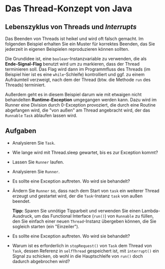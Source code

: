 # Das Thread-Konzept von Java #

## Lebenszyklus von Threads und _Interrupts_ ##

Das Beenden von Threads ist heikel und wird oft falsch gemacht. Im folgenden Beispiel erhalten Sie ein Muster für korrektes Beenden, das Sie jederzeit in eigenen Beispielen reproduzieren können sollten.

Die Grundidee ist, eine ``boolean``-Instanzvariable zu verwenden, die als **Ende-Signal-Flag** benutzt wird um zu markieren, dass der Thread terminieren soll. Das Flag wird dann im Programmfluss des Threads (im Beispiel hier ist es eine ``while``-Schleife) kontrolliert und ggf. zu einem Aufräumteil verzweigt, nach dem der Thread (btw. die Methode ``run`` des Threads) terminiert. 

Außerdem geht es in diesem Beispiel darum wie mit etwaigen nicht behandelten **Runtime-Exception** umgegangen werden kann. Dazu wird im Runner eine Division durch 0-Exception provoziert, die durch eine Routine abgefangen wird, die "von außen" am Thread angebracht wird, der das ``Runnable`` ``Task`` ablaufen lassen wird.

## Aufgaben ##

* Analysieren Sie ``Task``. 
* Wie lange wird mit Thread.sleep gewartet, bis es zur Exception kommt?
* Lassen Sie ``Runner`` laufen.
* Analysieren Sie ``Runner``.
* Es sollte eine Exception auftreten. Wo wird sie behandelt?
* Ändern Sie ``Runner`` so, dass nach dem Start von ``task`` ein weiterer Thread erzeugt und gestartet wird, der die ``Task``-Instanz ``task`` von außen beendet. 

  **Tipp:** Sparen Sie unnötige Tipparbeit und verwenden Sie einen Lambda-Ausdruck, um das Functional Interface (``run()``) von ``Runnable`` zu füllen, den Sie einfach einer neuen ``Thread``-Instanz übergeben können, die Sie sogleich starten (ein "Einzeiler"). 

* Es sollte eine Exception auftreten. Wo wird sie behandelt?
* Warum ist es erforderlich in ``stopRequest()`` von ``Task`` dem Thread von ``Task``, dessen Referenz in ``selfThread`` gespeichert ist, mit ``interrupt()`` ein Signal zu schicken, ob wohl in die Hauptschleife von ``run()`` doch dadurch abgebrochen wird?   
